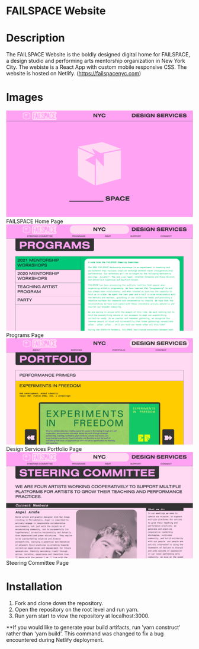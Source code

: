# FAILSPACE Website

# Description 
The FAILSPACE Website is the boldly designed digital home for FAILSPACE, a design studio and performing arts mentorship organization in New York City. The webiste is a React App with custom mobile responsive CSS. The website is hosted on Netlify. (https://failspacenyc.com)

# Images 
![A light pink cube on a bubblegum pink background with a top menue that displays NYC and Design Services.](/README%20Images/FAILSPACE_1.png)
FAILSPACE Home Page
![A green table entitled programs with a description of the 2021 Mentorship Workshops in green text.](/README%20Images/FAILSPACE_2.png)
Programs Page
![A bright yellow tab that has been extended to reveal a portfolio piece for Experiements in Freedom.](/README%20Images/FAILSPACE_3.png)
Design Services Portfolio Page
![Biography of the Steering Committee member Angel Acuna next to a light pink and black portrait of Angel, a dark haired person with blonde highights.](/README%20Images/FAILSPACE_4.png)
Steering Committee Page

# Installation 
1. Fork and clone down the repository.
2. Open the repository on the root level and run yarn. 
3. Run yarn start to view the repository at localhost:3000. 

**If you would like to generate your build artifacts, run 'yarn construct' rather than 'yarn build'. This command was changed to fix a bug encountered during Netlify deployment. 